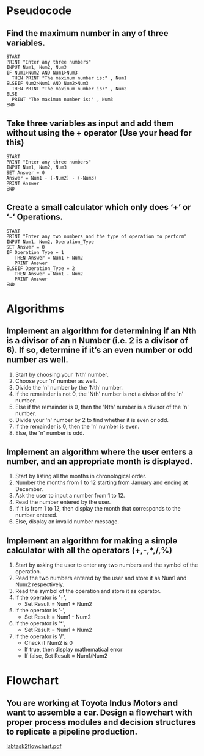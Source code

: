 # Pseudocode
## Find the maximum number in any of three variables.
```
START
PRINT "Enter any three numbers"
INPUT Num1, Num2, Num3
IF Num1>Num2 AND Num1>Num3
  THEN PRINT "The maximum number is:" , Num1
ELSEIF Num2>Num1 AND Num2>Num3
  THEN PRINT "The maximum number is:" , Num2
ELSE
  PRINT "The maximum number is:" , Num3
END
```

## Take three variables as input and add them without using the + operator (Use your head for this)
```
START
PRINT "Enter any three numbers"
INPUT Num1, Num2, Num3
SET Answer = 0
Answer = Num1 - (-Num2) - (-Num3)
PRINT Answer
END
```
## Create a small calculator which only does ‘+’ or ‘-‘ Operations.
```
START
PRINT "Enter any two numbers and the type of operation to perform"
INPUT Num1, Num2, Operation_Type
SET Answer = 0
IF Operation_Type = 1
   THEN Answer = Num1 + Num2
   PRINT Answer
ELSEIF Operation_Type = 2
   THEN Answer = Num1 - Num2
   PRINT Answer
END
```
# Algorithms
## Implement an algorithm for determining if an Nth is a divisor of an n Number (i.e. 2 is a divisor of 6). If so, determine if it’s an even number or odd number as well.
1. Start by choosing your 'Nth' number.
2. Choose your 'n' number as well.
3. Divide the 'n' number by the 'Nth' number.
4. If the remainder is not 0, the 'Nth' number is not a divisor of the 'n' number.
5. Else if the remainder is 0, then the 'Nth' number is a divisor of the 'n' number.
6. Divide your 'n' number by 2 to find whether it is even or odd.
7. If the remainder is 0, then the 'n' number is even.
8. Else, the 'n' number is odd.
## Implement an algorithm where the user enters a number, and an appropriate month is displayed.
1. Start by listing all the months in chronological order.
2. Number the months from 1 to 12 starting from January and ending at December.
3. Ask the user to input a number from 1 to 12.
4. Read the number entered by the user.
5. If it is from 1 to 12, then display the month that corresponds to the number entered.
6. Else, display an invalid number message.
## Implement an algorithm for making a simple calculator with all the operators (+,-,*,/,%)
1. Start by asking the user to enter any two numbers and the symbol of the operation.
2. Read the two numbers entered by the user and store it as Num1 and Num2 respectively.
3. Read the symbol of the operation and store it as operator.
4. If the operator is '+',
   * Set Result = Num1 + Num2
5. If the operator is '-',
   * Set Result = Num1 - Num2
6. If the operator is '*',
   * Set Result = Num1 * Num2
7. If the operator is '/',
   * Check if Num2 is 0
   * If true, then display mathematical error
   * If false, Set Result = Num1/Num2

# Flowchart
## You are working at Toyota Indus Motors and want to assemble a car. Design a flowchart with proper process modules and decision structures to replicate a pipeline production.
 [labtask2flowchart.pdf](https://github.com/user-attachments/files/16824029/labtask2flowchart.pdf)

   




